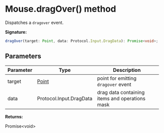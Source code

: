 # Mouse.dragOver() method

Dispatches a `dragover` event.

**Signature:**

```typescript
dragOver(target: Point, data: Protocol.Input.DragData): Promise<void>;
```

## Parameters

| Parameter | Type                          | Description                                    |
| --------- | ----------------------------- | ---------------------------------------------- |
| target    | [Point](./puppeteer.point.md) | point for emitting <code>dragover</code> event |
| data      | Protocol.Input.DragData       | drag data containing items and operations mask |

**Returns:**

Promise&lt;void&gt;
